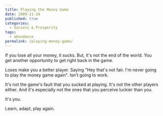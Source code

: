 ```yaml
---
title: Playing the Money Game
date: 2009-11-24
published: true
categories:
  - Success & Prosperity
tags:
  - abundance
permalink: /playing-money-game/
---
```

If you lose all your money, it sucks. But, it's not the end of the world. You get another opportunity to get right back in the game.

Loses make you a better player. Saying "Hey that's not fair. I'm never going to play the money game again". Isn't going to work.

It's not the game's fault that you sucked at playing. It's not the other players either. And it's especially not the ones that you perceive luckier than you.

It's you.

Learn, adapt, play again.
